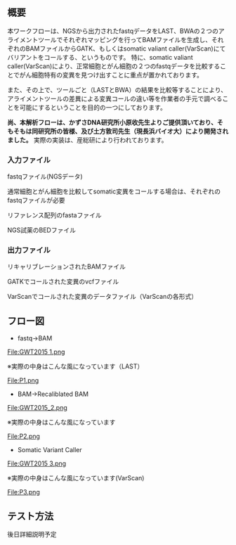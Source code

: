 
概要
----

本ワークフローは、NGSから出力されたfastqデータをLAST、BWAの２つのアライメントツールでそれぞれマッピングを行ってBAMファイルを生成し、それぞれのBAMファイルからGATK、もしくはsomatic valiant caller(VarScan)にてバリアントをコールする、というものです。 特に、somatic valiant caller(VarScan)により、正常細胞とがん細胞の２つのfastqデータを比較することでがん細胞特有の変異を見つけ出すことに重点が置かれております。

また、その上で、ツールごと（LASTとBWA）の結果を比較等することにより、アライメントツールの差異による変異コールの違い等を作業者の手元で調べることを可能にするということを目的の一つにしております。

**尚、本解析フローは、かずさDNA研究所小原收先生よりご提供頂いており、そもそもは同研究所の皆様、及び土方敦司先生（現長浜バイオ大）により開発されました。** 実際の実装は、産総研により行われております。

### 入力ファイル

fastqファイル(NGSデータ)

通常細胞とがん細胞を比較してsomatic変異をコールする場合は、それぞれのfastqファイルが必要

リファレンス配列のfastaファイル

NGS試薬のBEDファイル

### 出力ファイル

リキャリブレーションされたBAMファイル

GATKでコールされた変異のvcfファイル

VarScanでコールされた変異のデータファイル（VarScanの各形式）

フロー図
--------

-   fastq→BAM

[<File:GWT2015> 1.png](/File:GWT2015_1.png "wikilink")

※実際の中身はこんな風になっています（LAST）

[<File:P1.png>](/File:P1.png "wikilink")

-   BAM→Recaliblated BAM

[<File:GWT2015_2.png>](/File:GWT2015_2.png "wikilink")

※実際の中身はこんな風になっています

[<File:P2.png>](/File:P2.png "wikilink")

-   Somatic Variant Caller

[<File:GWT2015> 3.png](/File:GWT2015_3.png "wikilink")

※実際の中身はこんな風になっています(VarScan)

[<File:P3.png>](/File:P3.png "wikilink")

テスト方法
----------

後日詳細説明予定